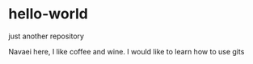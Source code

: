 # hello-world
just another repository

Navaei here, I like coffee and wine. I would like to learn how to use gits 
